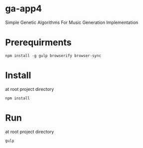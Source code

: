 # ga-app4

Simple Genetic Algorithms For Music Generation Implementation

# Prerequirments
```shell
npm install -g gulp browserify browser-sync
```

# Install 
at root project directory
```shell
npm install
```

# Run
at root project directory
```shell
gulp
```
